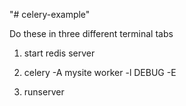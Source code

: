 "# celery-example" 

Do these in three different terminal tabs

1. start redis server

2. celery -A mysite worker -l DEBUG -E

3. runserver
